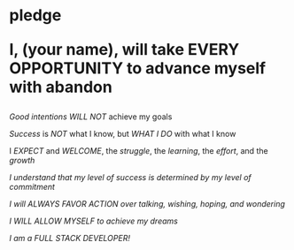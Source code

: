 # pledge<p>I, (your name), will take EVERY OPPORTUNITY to advance myself with abandon</p>
<p><i>Good intentions</i> <em>WILL NOT</em> achieve my goals</p>
<p><i>Success</i> is <em>NOT</em> what I know, but <em>WHAT I DO</em> with what I know</p>
<p>I <em>EXPECT</em> and <em>WELCOME</em>, the <i>struggle</i>, the <i>learning</i>, the <i>effort</i>, and the <i>growth</i></p>
<p><i>I understand that my level of success is determined by my level of commitment</em></p>
<p>I will <em>ALWAYS FAVOR ACTION</em> over <i>talking, wishing, hoping, and wondering</i></p>
<p><em>I WILL ALLOW MYSELF</em> to achieve my dreams</p>
<p>I am a <em>FULL STACK DEVELOPER!</em></p>
